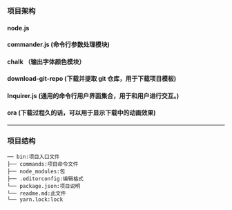 <!--
 * @Description: readme
 * @Autor: yetm
 * @Date: 2019-12-11 14:28:56
 * @LastEditors: yetm
 * @LastEditTime: 2019-12-11 14:49:13
 -->
### 项目架构

#### node.js
#### commander.js (命令行参数处理模块)
#### chalk （输出字体颜色模块）
#### download-git-repo  (下载并提取 git 仓库，用于下载项目模板)
#### Inquirer.js (通用的命令行用户界面集合，用于和用户进行交互。)
#### ora (下载过程久的话，可以用于显示下载中的动画效果)
---
###  项目结构
```
── bin:项目入口文件 
├── commands:项目命令文件
├── node_modules:包 
├── .editorconfig:编辑格式
└── package.json:项目说明
└── readme.md:此文件
└── yarn.lock:lock
```